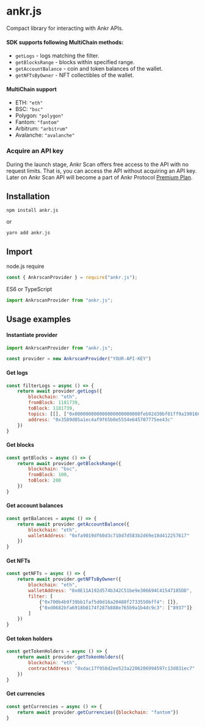# ankr.js
Compact library for interacting with Ankr APIs.

#### SDK supports following MultiChain methods:

- `getLogs` - logs matching the filter.
- `getBlocksRange` - blocks within specified range.
- `getAccountBalance` - coin and token balances of the wallet.
- `getNFTsByOwner` - NFT collectibles of the wallet.

#### MultiChain support
- ETH: `"eth"`
- BSC: `"bsc"`
- Polygon: `"polygon"`
- Fantom: `"fantom"`
- Arbitrum: `"arbitrum"`
- Avalanche: `"avalanche"`

### Acquire an API key
During the launch stage, Ankr Scan offers free access to the API with no request limits. That is, you can access the API without acquiring an API key. Later on Ankr Scan API will become a part of Ankr Protocol [Premium Plan](https://www.ankr.com/protocol/plan/).

## Installation
```shell
npm install ankr.js
```
or
```shell
yarn add ankr.js
```

## Import
node.js require
```javascript
const { AnkrscanProvider } = require("ankr.js");
```
ES6 or TypeScript
```javascript
import AnkrscanProvider from "ankr.js";
```

## Usage examples

#### Instantiate provider
```javascript
import AnkrscanProvider from "ankr.js";

const provider = new AnkrscanProvider("YOUR-API-KEY")
```

#### Get logs
```javascript
const filterLogs = async () => {
    return await provider.getLogs({
        blockchain: "eth",
        fromBlock: 1181739,
        toBlock: 1181739,
        topics: [[], ["0x000000000000000000000000feb92d30bf01ff9a1901666c5573532bfa07eeec"]],
        address: "0x3589d05a1ec4af9f65b0e5554e645707775ee43c"
    })
}
```

#### Get blocks
```javascript
const getBlocks = async () => {
    return await provider.getBlocksRange({
        blockchain: "bsc",
        fromBlock: 100,
        toBlock: 200
    })
}
```

#### Get account balances
```javascript
const getBalances = async () => {
    return await provider.getAccountBalance({
        blockchain: "eth",
        walletAddress: "0xfa9019df60d3c710d7d583b2d69e18d412257617"
    })
}
```

#### Get NFTs
```javascript
const getNFTs = async () => {
    return await provider.getNFTsByOwner({
        blockchain: "eth",
        walletAddress: "0x0E11A192d574b342C51be9e306694C41547185DD",
        filter: [
            {"0x700b4b9f39bb1faf5d0d16a20488f2733550bff4": []},
            {"0xd8682bfa6918b0174f287b888e765b9a1b4dc9c3": ["8937"]}
        ]
    })
}
```
#### Get token holders
```javascript
const getTokenHolders = async () => {
    return await provider.getTokenHolders({
        blockchain: "eth",
        contractAddress: "0xdac17f958d2ee523a2206206994597c13d831ec7"
    })
}
```

#### Get currencies
```javascript
const getCurrencies = async () => {
    return await provider.getCurrencies({blockchain: "fantom"})
}
```
